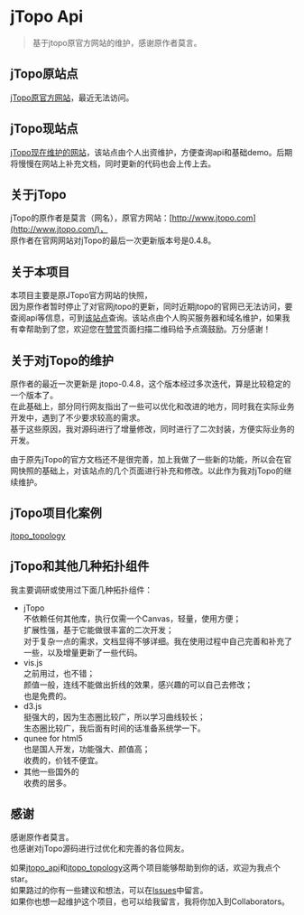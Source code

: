 # jTopo Api
> 基于jtopo原官方网站的维护，感谢原作者莫言。</br>

## jTopo原站点
[jTopo原官方网站](http://www.jtopo.com/)，最近无法访问。

## jTopo现站点
[jTopo现在维护的网站](http://www.jtopo.cn/)，该站点由个人出资维护，方便查询api和基础demo。后期将慢慢在网站上补充文档，同时更新的代码也会上传上去。

## 关于jTopo
jTopo的原作者是莫言（网名），原官方网站：[http://www.jtopo.com](http://www.jtopo.com/)， </br>
原作者在官网网站对jTopo的最后一次更新版本号是0.4.8。

## 关于本项目
本项目主要是原JTopo官方网站的快照， </br>
因为原作者暂时停止了对官网jtopo的更新，同时近期jtopo的官网已无法访问，要查阅api等信息，可到[该站点](http://www.jtopo.cn/)查询。该站点由个人购买服务器和域名维护，如果我有幸帮助到了您，欢迎您在[赞赏](http://www.jtopo.cn/donate.html)页面扫描二维码给予点滴鼓励。万分感谢！

## 关于对jTopo的维护
原作者的最近一次更新是 jtopo-0.4.8，这个版本经过多次迭代，算是比较稳定的一个版本了。 </br>
在此基础上，部分同行网友指出了一些可以优化和改进的地方，同时我在实际业务开发中，遇到了不少要求较高的需求。 </br>
基于这些原因，我对源码进行了增量修改，同时进行了二次封装，方便实际业务的开发。 </br>

由于原先jTopo的官方文档还不是很完善，加上我做了一些新的功能，所以会在官网快照的基础上，对该站点的几个页面进行补充和修改。以此作为我对jTopo的继续维护。

## jTopo项目化案例
[jtopo_topology](https://github.com/xwenyuan/jtopo_topology)

## jTopo和其他几种拓扑组件
我主要调研或使用过下面几种拓扑组件：

* jTopo </br>
  不依赖任何其他库，执行仅需一个Canvas，轻量，使用方便； </br>
  扩展性强，基于它能做很丰富的二次开发； </br>
  对于复杂一点的需求，文档显得不够详细。我在使用过程中自己完善和补充了一些，以及增量更新了一些代码。
* vis.js </br>
  之前用过，也不错； </br>
  颜值一般，连线不能做出折线的效果，感兴趣的可以自己去修改； </br>
  也是免费的。
* d3.js </br>
  挺强大的，因为生态圈比较广，所以学习曲线较长； </br>
  生态圈比较广，我后面有时间的话准备系统学一下。
* qunee for html5 </br>
  也是国人开发，功能强大、颜值高； </br>
  收费的，价钱不便宜。
* 其他一些国外的 </br>
  收费的居多。

## 感谢
感谢原作者莫言。 </br>
也感谢对jTopo源码进行过优化和完善的各位网友。 </br>

如果[jtopo_api](https://github.com/xwenyuan/jtopo_api)和[jtopo_topology](https://github.com/xwenyuan/jtopo_topology)这两个项目能够帮助到你的话，欢迎为我点个star。 </br>
如果路过的你有一些建议和想法，可以在[Issues](https://github.com/xwenyuan/jtopo_api/issues)中留言。 </br>
如果你也想一起维护这个项目，也可以给我留言，我将你加入到Collaborators。

